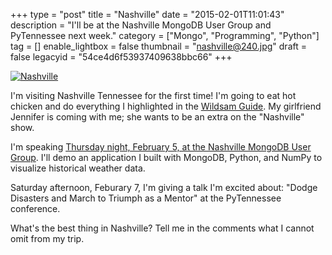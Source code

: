 +++
type = "post"
title = "Nashville"
date = "2015-02-01T11:01:43"
description = "I'll be at the Nashville MongoDB User Group and PyTennessee next week."
category = ["Mongo", "Programming", "Python"]
tag = []
enable_lightbox = false
thumbnail = "nashville@240.jpg"
draft = false
legacyid = "54ce4d6f53937409638bbc66"
+++

<p><a href="http://commons.wikimedia.org/wiki/File:AmCyc_Nashville.jpg"><img style="display:block; margin-left:auto; margin-right:auto;" src="nashville.jpg" alt="Nashville" title="Nashville" /></a></p>
<p>I'm visiting Nashville Tennessee for the first time! I'm going to eat hot chicken and do everything I highlighted in the <a href="http://wildsam.com/product/nashville-tn-book/">Wildsam Guide</a>. My girlfriend Jennifer is coming with me; she wants to be an extra on the "Nashville" show.</p>
<p>I'm speaking <a href="http://www.meetup.com/Nashville-MongoDB-User-Group/events/219706491/">Thursday night, February 5, at the Nashville MongoDB User Group</a>. I'll demo an application I built with MongoDB, Python, and NumPy to visualize historical weather data.</p>
<p>Saturday afternoon, Feburary 7, I'm giving a talk I'm excited about: "Dodge Disasters and March to Triumph as a Mentor" at the PyTennessee conference.</p>
<p>What's the best thing in Nashville? Tell me in the comments what I cannot omit from my trip.</p>
